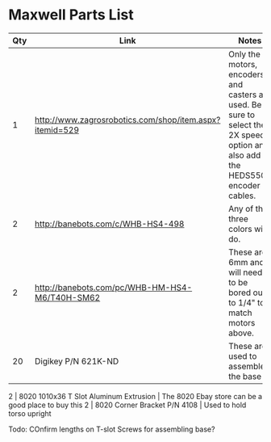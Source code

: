 # Maxwell Parts List

Qty | Link               | Notes
----|--------------------|------
1   | http://www.zagrosrobotics.com/shop/item.aspx?itemid=529 | Only the motors, encoders, and casters are used. Be sure to select the 2X speed option and also add the HEDS5500 encoder cables.
2   | http://banebots.com/c/WHB-HS4-498 | Any of the three colors will do.
2   | http://banebots.com/pc/WHB-HM-HS4-M6/T40H-SM62 | These are 6mm and will need to be bored out to 1/4" to match motors above.
20  | Digikey P/N 621K-ND | These are used to assemble the base

2   | 8020 1010x36 T Slot Aluminum Extrusion | The 8020 Ebay store can be a good place to buy this
2   | 8020 Corner Bracket P/N 4108 | Used to hold torso upright


Todo:
 COnfirm lengths on T-slot
 Screws for assembling base?
 




